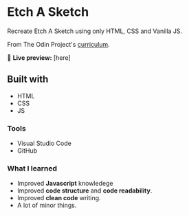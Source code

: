 # Etch A Sketch

Recreate Etch A Sketch using only HTML, CSS and Vanilla JS.

From The Odin Project's [curriculum](https://www.theodinproject.com/courses/foundations/lessons/etch-a-sketch-project).

🔗 **Live preview:** [here]

## Built with

* HTML
* CSS
* JS

### Tools

* Visual Studio Code
* GitHub

### What I learned

* Improved **Javascript** knowledege
* Improved **code structure** and **code readability**.
* Improved **clean code** writing.
* A lot of minor things.